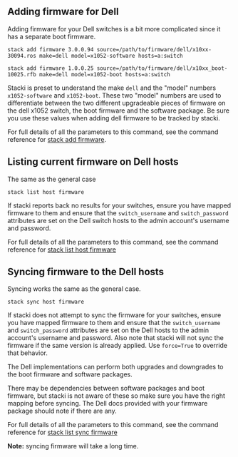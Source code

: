 ## Adding firmware for Dell

Adding firmware for your Dell switches is a bit more complicated since it has a separate boot firmware.

`stack add firmware 3.0.0.94 source=/path/to/firmware/dell/x10xx-30094.ros make=dell model=x1052-software hosts=a:switch`

`stack add firmware 1.0.0.25 source=/path/to/firmware/dell/x10xx_boot-10025.rfb make=dell model=x1052-boot hosts=a:switch`

Stacki is preset to understand the make `dell` and the "model" numbers `x1052-software` and `x1052-boot`. These two "model"
numbers are used to differentiate between the two different upgradeable pieces of firmware on the dell x1052 switch, the boot
firmware and the software package. Be sure you use these values when adding dell firmware to be tracked by stacki.

For full details of all the parameters to this command, see the command reference for [stack add firmware](add-firmware).

## Listing current firmware on Dell hosts

The same as the general case

`stack list host firmware`

If stacki reports back no results for your switches, ensure you have mapped firmware to them and ensure that the
`switch_username` and `switch_password` attributes are set on the Dell switch hosts to the admin account's username
and password.

For full details of all the parameters to this command, see the command reference for [stack list host firmware](list-host-firmware)

## Syncing firmware to the Dell hosts

Syncing works the same as the general case.

`stack sync host firmware`

If stacki does not attempt to sync the firmware for your switches, ensure you have mapped firmware to them and ensure that the
`switch_username` and `switch_password` attributes are set on the Dell hosts to the admin account's username and password.
Also note that stacki will not sync the firmware if the same version is already applied. Use `force=True` to override that behavior.

The Dell implementations can perform both upgrades and downgrades to the boot firmware and software packages.

There may be dependencies between software packages and boot firmware, but stacki is not aware of these so make sure you have the right
mapping before syncing. The Dell docs provided with your firmware package should note if there are any.

For full details of all the parameters to this command, see the command reference for [stack list sync firmware](sync-host-firmware)

**Note:** syncing firmware will take a long time.
